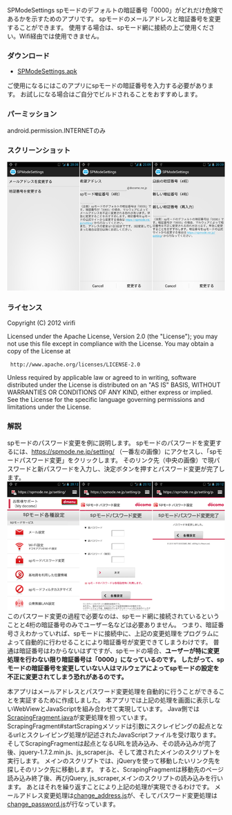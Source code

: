 SPModeSettings
spモードのデフォルトの暗証番号「0000」がどれだけ危険であるかを示すためのアプリです。 
spモードのメールアドレスと暗証番号を変更することができます。 
使用する場合は、spモード網に接続の上ご使用ください。Wifi経由では使用できません。

### ダウンロード
* [SPModeSettings.apk](https://github.com/downloads/virifi/SPModeSettings/SPModeSettings.apk)  

ご使用になるにはこのアプリにspモードの暗証番号を入力する必要があります。 
お試しになる場合はご自分でビルドされることをおすすめします。

### パーミッション
android.permission.INTERNETのみ

### スクリーンショット
![スクリーンショット](https://github.com/virifi/SPModeSettings/raw/master/readme_imgs/spmodesettings1.png)

### ライセンス
 Copyright (C) 2012 virifi 

 Licensed under the Apache License, Version 2.0 (the "License"); 
 you may not use this file except in compliance with the License. 
 You may obtain a copy of the License at
 
     http://www.apache.org/licenses/LICENSE-2.0

 Unless required by applicable law or agreed to in writing, software 
 distributed under the License is distributed on an "AS IS" BASIS, 
 WITHOUT WARRANTIES OR CONDITIONS OF ANY KIND, either express or implied. 
 See the License for the specific language governing permissions and 
 limitations under the License. 

### 解説
spモードのパスワード変更を例に説明します。 
spモードのパスワードを変更するには、https://spmode.ne.jp/setting/ （一番左の画像）にアクセスし、「spモードパスワード変更」をクリックします。 
そのリンク先（中央の画像）で現パスワードと新パスワードを入力し、決定ボタンを押すとパスワード変更が完了します。 
![公式サイト設定画面](https://github.com/virifi/SPModeSettings/raw/master/readme_imgs/spmodesettings2.png) 
このパスワード変更の過程で必要なのは、spモード網に接続されているということと4桁の暗証番号のみでユーザー名などは必要ありません。 
つまり、暗証番号さえわかっていれば、spモードに接続中に、上記の変更処理をプログラムによって自動的に行わせることにより暗証番号が変更できてしまうわけです。 
普通は暗証番号はわからないはずですが、spモードの場合、**ユーザーが特に変更処理を行わない限り暗証番号は「0000」になっているのです。 
したがって、spモードの暗証番号を変更していない人はマルウェアによってspモードの設定を不正に変更されてしまう恐れがあるのです。**


本アプリはメールアドレスとパスワード変更処理を自動的に行うことができることを実証するために作成しました。 
本アプリでは上記の処理を画面に表示しないWebViewとJavaScriptを組み合わせて実現しています。
Java側では[ScrapingFragment.java](https://github.com/virifi/SPModeSettings/blob/master/src/net/virifi/android/spmodesettings/ScrapingFragment.java)が変更処理を担っています。 
ScrapingFragment#startScrapingメソッドは引数にスクレイピングの起点となるurlとスクレイピング処理が記述されたJavaScriptファイルを受け取ります。 
そしてScrapingFragmentは起点となるURLを読み込み、その読み込みが完了後、jquery-1.7.2.min.js、js_scraper.js、そして渡されたメインのスクリプトを実行します。 
メインのスクリプトでは、jQueryを使って移動したいリンク先を探しそのリンク先に移動します。 
すると、ScrapingFragmentは移動先のページ読み込み終了後、再びjQuery, js_scraper,メインのスクリプトの読み込みを行います。 
あとはそれを繰り返すことにより上記の処理が実現できるわけです。 
メールアドレス変更処理は[change_address.js](https://github.com/virifi/SPModeSettings/blob/master/assets/change_address.js)が、そしてパスワード変更処理は[change_password.js](https://github.com/virifi/SPModeSettings/blob/master/assets/change_password.js)が行なっています。

